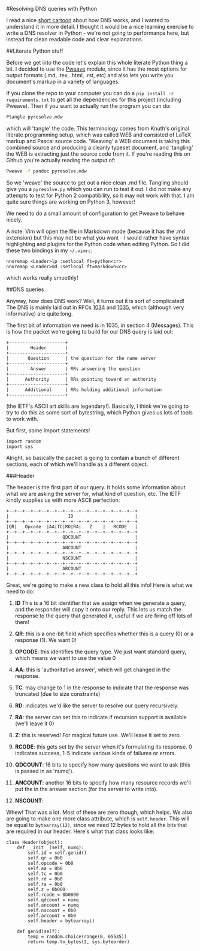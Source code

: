 #Resolving DNS queries with Python

I read a nice [short cartoon](https://howdns.works/) about how DNS works,
and I wanted to understand it in more detail. I thought it would be a nice
learning exercise to write a DNS resolver in Python - we're not going to
performance here, but instead for clean readable code and clear
explanations.

##Literate Python stuff

Before we get into the code let's explain this whole literate Python thing
a bit. I decided to use the [Pweave](https://github.com/mpastell/Pweave)
module, since it has the most options for output formats (.md, .tex,
.html, .rst, etc) and also lets you write you document's markup in
a variety of languages.

If you clone the repo to your computer you can do a `pip install -r
requirements.txt` to get all the dependencies for this project (including
Pweave). Then if you want to actually run the program you can do:

```bash
Ptangle pyresolve.mdw
```

which will 'tangle' the code. This terminology comes from Knuth's original
literate programming setup, which was called WEB and consisted of LaTeX
markup and Pascal source code. 'Weaving' a WEB document is taking this
combined source and producing a cleanly typeset document, and 'tangling'
the WEB is extracting just the source code from it. If you're reading this
on Github you're actually reading the output of:

```bash
Pweave -f pandoc pyresolve.mdw
```

So we 'weave' the source to get out a nice clean .md file. Tangling should
give you a `pyresolve.py` which you can run to test it out. I did not make
any attempts to test for Python 2 compatibility, so it may not work with
that. I am quite sure things are working on Python 3, however! 

We need to do a small amount of configuration to get Pweave to behave
nicely.
  
A note: Vim will open the file in Markdown mode (because it has the .md
extension) but this may not be what you want - I would rather have syntax
highlighting and plugins for the Python code when editing Python. So I did
these two bindings in my `~/.vimrc`:

```
nnoremap <Leader>lp :setlocal ft=python<cr>
nnoremap <Leader>md :setlocal ft=markdown<cr>
```

which works really smoothly!

##DNS queries

Anyway, how does DNS work? Well, it turns out it is sort of complicated!
The DNS is mainly laid out in RFCs
[1034](https://www.ietf.org/rfc/rfc1034.txt) and
[1035](https://www.ietf.org/rfc/rfc1035.txt), which (although very
informative) are quite long. 

The first bit of information we need is in 1035, in section 4 (Messages).
This is how the packet we're going to build for our DNS query is laid out:

```
+---------------------+
|        Header       |
+---------------------+
|       Question      | the question for the name server
+---------------------+
|        Answer       | RRs answering the question
+---------------------+
|      Authority      | RRs pointing toward an authority
+---------------------+
|      Additional     | RRs holding additional information
+---------------------+
```

(the IETF's ASCII art skills are legendary!). Basically, I think we`re
going to try to do this as some sort of bytestring, which Python gives us
lots of tools to work with.

But first, some import statements!


~~~~{.python}
import random
import sys
~~~~~~~~~~~~~



Alright, so basically the packet is going to contain a bunch of different
sections, each of which we'll handle as a different object.

###Header

The header is the first part of our query. It holds some information about
what we are asking the server for, what kind of question, etc. The IETF
kindly supplies us with more ASCII perfection:

```
+--+--+--+--+--+--+--+--+--+--+--+--+--+--+--+--+
|                      ID                       |
+--+--+--+--+--+--+--+--+--+--+--+--+--+--+--+--+
|QR|   Opcode  |AA|TC|RD|RA|   Z    |   RCODE   |
+--+--+--+--+--+--+--+--+--+--+--+--+--+--+--+--+
|                    QDCOUNT                    |
+--+--+--+--+--+--+--+--+--+--+--+--+--+--+--+--+
|                    ANCOUNT                    |
+--+--+--+--+--+--+--+--+--+--+--+--+--+--+--+--+
|                    NSCOUNT                    |
+--+--+--+--+--+--+--+--+--+--+--+--+--+--+--+--+
|                    ARCOUNT                    |
+--+--+--+--+--+--+--+--+--+--+--+--+--+--+--+--+
```

Great, we're going to make a new class to hold all this info! Here is what
we need to do:

1. **ID** This is a 16 bit identifier that we assign when we generate
  a query, and the responder will copy it onto our reply. This lets us
  match the response to the query that generated it, useful if we are
  firing off lots of them!

2. **QR**: this is a one-bit field which specifies whether this is a query
   (0) or a response (1). We want 0!

3. **OPCODE**: this identifies the query type. We just want standard query,
   which means we want to use the value 0

4. **AA**: this is 'authoritative answer', which will get changed in the
   response.

5. **TC**: may change to 1 in the response to indicate that the response
   was truncated (due to size constraints)

6. **RD**: indicates we'd like the server to resolve our query
   recursively.

7. **RA**: the server can set this to indicate if recursion support is
   available (we'll leave it 0)

8. **Z**: this is reserved! For magical future use. We'll leave it set to
   zero.

9. **RCODE**: this gets set by the server when it's formulating its
   response. 0 indicates success, 1-5 indicate various kinds of failures
   or errors.

10. **QDCOUNT**: 16 bits to specify how many questions we want to ask 
    (this is passed in as 'numq').

11. **ANCOUNT**: another 16 bits to specify how many resource records
    we'll put the in the answer section (for the server to write into).

12. **NSCOUNT**: 

Whew! That was a lot. Most of these are zero though, which helps. We also
are going to make one more class attribute, which is `self.header`. This
will be equal to `bytearray(12)`, since we need 12 bytes to hold all the
bits that are required in our header. Here's what that class looks like:


~~~~{.python}
class Header(object):
    def __init__(self, numq):
        self.id = self.genid()
        self.qr = 0b0
        self.opcode = 0b0
        self.aa = 0b0
        self.tc = 0b0
        self.rd = 0b0
        self.ra = 0b0
        self.z = 0b000
        self.rcode = 0b0000
        self.qdcount = numq
        self.ancount = numq
        self.nscount = 0b0
        self.arcount = 0b0
        self.header = bytearray()

    def genid(self):
        temp = random.choice(range(0, 65535))
        return temp.to_bytes(2, sys.byteorder)
~~~~~~~~~~~~~


